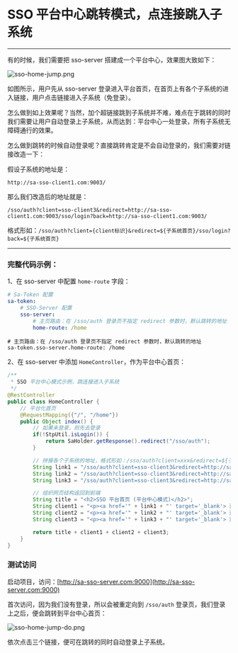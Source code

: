 # SSO 平台中心跳转模式，点连接跳入子系统

--- 

有的时候，我们需要把 sso-server 搭建成一个平台中心，效果图大致如下：

![sso-home-jump.png](https://oss.dev33.cn/sa-token/doc/sso/sso-home-jump.png 's-w-sh')

如图所示，用户先从 sso-server 登录进入平台首页，在首页上有各个子系统的进入链接，用户点击链接进入子系统（免登录）。

怎么做到如上效果呢？当然，加个超链接跳到子系统并不难，难点在于跳转的同时我们需要让用户自动登录上子系统，从而达到：平台中心一处登录，所有子系统无障碍通行的效果。

怎么做到跳转的时候自动登录呢？直接跳转肯定是不会自动登录的，我们需要对链接改造一下：

假设子系统的地址是：

``` url
http://sa-sso-client1.com:9003/
```

那么我们改造后的地址就是：

``` url
/sso/auth?client=sso-client3&redirect=http://sa-sso-client1.com:9003/sso/login?back=http://sa-sso-client1.com:9003/
```

格式形如：`/sso/auth?client={client标识}&redirect=${子系统首页}/sso/login?back=${子系统首页}`

--- 

### 完整代码示例：

1、在 sso-server 中配置 `home-route` 字段：

<!---------------------------- tabs:start ---------------------------->
<!------------- tab:yaml 风格  ------------->
``` yaml
# Sa-Token 配置
sa-token:
    # SSO-Server 配置
    sso-server:
        # 主页路由：在 /sso/auth 登录页不指定 redirect 参数时，默认跳转的地址
        home-route: /home
```
<!------------- tab:properties 风格  ------------->
``` properties
# 主页路由：在 /sso/auth 登录页不指定 redirect 参数时，默认跳转的地址
sa-token.sso-server.home-route: /home
```
<!---------------------------- tabs:end ---------------------------->



2、在 sso-server 中添加 `HomeController`，作为平台中心首页：

``` java
/**
 * SSO 平台中心模式示例，跳连接进入子系统 
 */
@RestController
public class HomeController {
	// 平台化首页
    @RequestMapping({"/", "/home"})
    public Object index() {
        // 如果未登录，则先去登录
        if(!StpUtil.isLogin()) {
            return SaHolder.getResponse().redirect("/sso/auth");
        }

        // 拼接各个子系统的地址，格式形如：/sso/auth?client=xxx&redirect=${子系统首页}/sso/login?back=${子系统首页}
        String link1 = "/sso/auth?client=sso-client3&redirect=http://sa-sso-client1.com:9003/sso/login?back=http://sa-sso-client1.com:9003/";
        String link2 = "/sso/auth?client=sso-client3&redirect=http://sa-sso-client2.com:9003/sso/login?back=http://sa-sso-client2.com:9003/";
        String link3 = "/sso/auth?client=sso-client3&redirect=http://sa-sso-client3.com:9003/sso/login?back=http://sa-sso-client3.com:9003/";

        // 组织网页结构返回到前端
        String title = "<h2>SSO 平台首页 (平台中心模式)</h2>";
        String client1 = "<p><a href='" + link1 + "' target='_blank'> 进入Client1系统 </a></p>";
        String client2 = "<p><a href='" + link2 + "' target='_blank'> 进入Client2系统 </a></p>";
        String client3 = "<p><a href='" + link3 + "' target='_blank'> 进入Client3系统 </a></p>";

        return title + client1 + client2 + client3;
    }
}
```


### 测试访问

启动项目，访问：[http://sa-sso-server.com:9000](http://sa-sso-server.com:9000)

首次访问，因为我们没有登录，所以会被重定向到 `/sso/auth` 登录页，我们登录上之后，便会跳转到平台中心首页：

![sso-home-jump-do.png](https://oss.dev33.cn/sa-token/doc/sso/sso-home-jump-do.png 's-w-sh')

依次点击三个链接，便可在跳转的同时自动登录上子系统。
